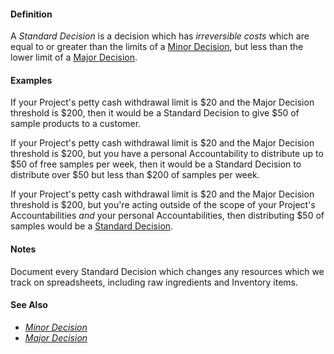 #### Definition

A *Standard Decision* is a decision which has *irreversible costs* which are equal to or greater than the limits of a [Minor Decision](https://github.com/gcassel/Modular-Organizing-Terminology/blob/JOBranch/compound-terms/minor.decision.md), but less than the lower limit of a [Major Decision](https://github.com/gcassel/Modular-Organizing-Terminology/blob/JOBranch/compound-terms/major-decision.md).

#### Examples

If your Project's petty cash withdrawal limit is $20 and the Major Decision threshold is $200, then it would be a Standard Decision to give $50 of sample products to a customer.

If your Project's petty cash withdrawal limit is $20 and the Major Decision threshold is $200, but you have a personal Accountability to distribute up to $50 of free samples per week, then it would be a Standard Decision to distribute over $50 but less than $200 of samples per week.

If your Project's petty cash withdrawal limit is $20 and the Major Decision threshold is $200, but you're acting outside of the scope of your Project's Accountabilities *and* your personal Accountabilities, then distributing $50 of samples would be a [Standard Decision](https://github.com/gcassel/Modular-Organizing-Terminology/blob/JOBranch/compound-terms/standard-decision.md).

#### Notes

Document every Standard Decision which changes any resources which we track on spreadsheets, including raw ingredients and Inventory items.

#### See Also

* *[Minor Decision](https://github.com/gcassel/Modular-Organizing-Terminology/blob/JOBranch/compound-terms/minor-decision.md)*
* *[Major Decision](https://github.com/gcassel/Modular-Organizing-Terminology/blob/JOBranch/compound-terms/major-decision.md)*
